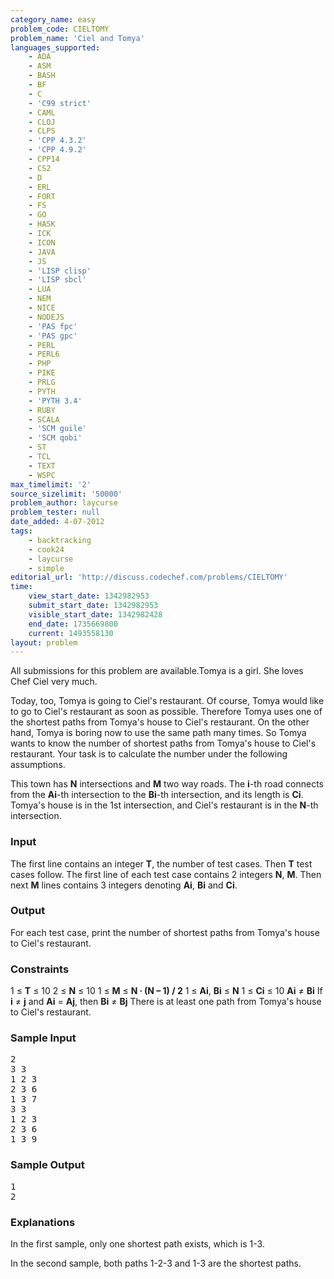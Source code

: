 ```yaml
---
category_name: easy
problem_code: CIELTOMY
problem_name: 'Ciel and Tomya'
languages_supported:
    - ADA
    - ASM
    - BASH
    - BF
    - C
    - 'C99 strict'
    - CAML
    - CLOJ
    - CLPS
    - 'CPP 4.3.2'
    - 'CPP 4.9.2'
    - CPP14
    - CS2
    - D
    - ERL
    - FORT
    - FS
    - GO
    - HASK
    - ICK
    - ICON
    - JAVA
    - JS
    - 'LISP clisp'
    - 'LISP sbcl'
    - LUA
    - NEM
    - NICE
    - NODEJS
    - 'PAS fpc'
    - 'PAS gpc'
    - PERL
    - PERL6
    - PHP
    - PIKE
    - PRLG
    - PYTH
    - 'PYTH 3.4'
    - RUBY
    - SCALA
    - 'SCM guile'
    - 'SCM qobi'
    - ST
    - TCL
    - TEXT
    - WSPC
max_timelimit: '2'
source_sizelimit: '50000'
problem_author: laycurse
problem_tester: null
date_added: 4-07-2012
tags:
    - backtracking
    - cook24
    - laycurse
    - simple
editorial_url: 'http://discuss.codechef.com/problems/CIELTOMY'
time:
    view_start_date: 1342982953
    submit_start_date: 1342982953
    visible_start_date: 1342982428
    end_date: 1735669800
    current: 1493558130
layout: problem
---
```

All submissions for this problem are available.Tomya is a girl. She loves Chef Ciel very much.

Today, too, Tomya is going to Ciel's restaurant. Of course, Tomya would like to go to Ciel's restaurant as soon as possible. Therefore Tomya uses one of the shortest paths from Tomya's house to Ciel's restaurant. On the other hand, Tomya is boring now to use the same path many times. So Tomya wants to know the number of shortest paths from Tomya's house to Ciel's restaurant. Your task is to calculate the number under the following assumptions.

This town has **N** intersections and **M** two way roads. The **i**-th road connects from the **Ai**-th intersection to the **Bi**-th intersection, and its length is **Ci**. Tomya's house is in the 1st intersection, and Ciel's restaurant is in the **N**-th intersection.

### Input

The first line contains an integer **T**, the number of test cases. Then **T** test cases follow. The first line of each test case contains 2 integers **N**, **M**. Then next **M** lines contains 3 integers denoting **Ai**, **Bi** and **Ci**.

### Output

For each test case, print the number of shortest paths from Tomya's house to Ciel's restaurant.

### Constraints

1 ≤ **T** ≤ 10
2 ≤ **N** ≤ 10
1 ≤ **M** ≤ **N ∙ (N – 1) / 2**
1 ≤ **Ai**, **Bi** ≤ **N**
1 ≤ **Ci** ≤ 10
**Ai** ≠ **Bi**
If **i** ≠ **j** and **Ai** = **Aj**, then **Bi** ≠ **Bj**
There is at least one path from Tomya's house to Ciel's restaurant.

### Sample Input

<pre>2
3 3
1 2 3
2 3 6
1 3 7
3 3
1 2 3
2 3 6
1 3 9
</pre>
### Sample Output

<pre>1
2
</pre>
### Explanations

In the first sample, only one shortest path exists, which is 1-3.

In the second sample, both paths 1-2-3 and 1-3 are the shortest paths.
